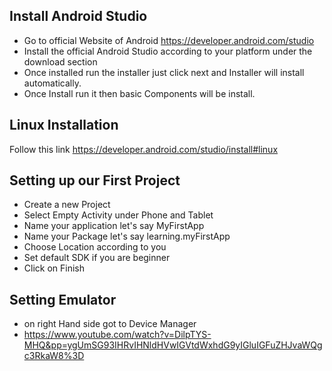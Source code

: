 ## Install Android Studio
- Go to official Website of Android https://developer.android.com/studio
- Install the official Android Studio according to your platform under the download section
- Once installed run the installer just click next and Installer will install automatically.
- Once Install run it then basic Components will be install.

## Linux Installation
Follow this link https://developer.android.com/studio/install#linux

## Setting up our First Project

- Create a new Project
- Select Empty Activity under Phone and Tablet
- Name your application let's say MyFirstApp
- Name your Package let's say learning.myFirstApp
- Choose Location according to you
- Set default SDK if you are beginner
- Click on Finish

## Setting Emulator
-  on right Hand side got to Device Manager
- https://www.youtube.com/watch?v=DilpTYS-MHQ&pp=ygUmSG93IHRvIHNldHVwIGVtdWxhdG9yIGluIGFuZHJvaWQgc3RkaW8%3D